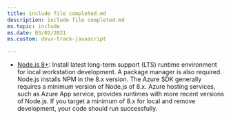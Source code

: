 ```yaml
---
title: include file completed.md
description: include file completed.md
ms.topic: include
ms.date: 03/02/2021
ms.custom: devx-track-javascript

---
```


* [Node.js 8+](https://nodejs.org/): Install latest long-term support (LTS) runtime environment for local workstation development. A package manager is also required. Node.js installs NPM in the 8.x version. The Azure SDK generally requires a minimum version of Node.js of 8.x. Azure hosting services, such as Azure App service, provides runtimes with more recent versions of Node.js. If you target a minimum of 8.x for local and remove development, your code should run successfully.